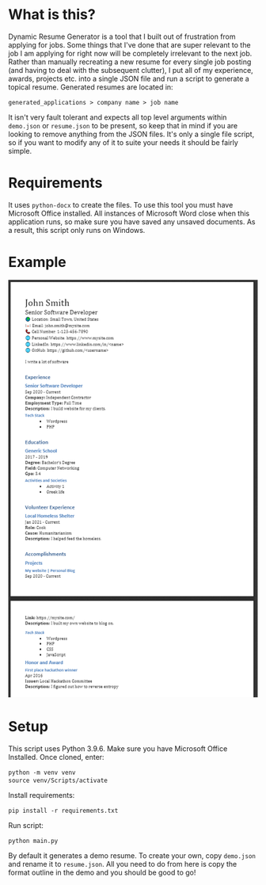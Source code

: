 # What is this?

Dynamic Resume Generator is a tool that I built out of frustration from applying for jobs. Some things that I've done that are super relevant to the job I am applying for right now will be completely irrelevant to the next job. Rather than manually recreating a new resume for every single job posting (and having to deal with the subsequent clutter), I put all of my experience, awards, projects etc. into a single JSON file and run a script to generate a topical resume. Generated resumes are located in:

```
generated_applications > company name > job name
```

It isn't very fault tolerant and expects all top level arguments within `demo.json` or `resume.json` to be present, so keep that in mind if you are looking to remove anything from the JSON files. It's only a single file script, so if you want to modify any of it to suite your needs it should be fairly simple.

# Requirements

It uses `python-docx` to create the files. To use this tool you must have Microsoft Office installed. All instances of Microsoft Word close when this application runs, so make sure you have saved any unsaved documents. As a result, this script only runs on Windows.

# Example

![resume example](./media/resume_example.png)

# Setup

This script uses Python 3.9.6. Make sure you have Microsoft Office Installed. Once cloned, enter:

```
python -m venv venv
source venv/Scripts/activate
```

Install requirements:

```
pip install -r requirements.txt
```

Run script:

```
python main.py
```

By default it generates a demo resume. To create your own, copy `demo.json` and rename it to `resume.json`. All you need to do from here is copy the format outline in the demo and you should be good to go!
